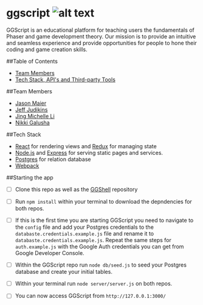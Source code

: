 # ggscript ![alt text](https://circleci.com/gh/ggscript/ggscript.svg?style=shield&circle-token=:circle-token)
GGScript is an educational platform for teaching users the fundamentals of Phaser and game development theory.  Our mission is to provide an intuitive and seamless experience and provide opportunities for people to hone their coding and game creation skills.

##Table of Contents
* [Team Members](#team-members)
* [Tech Stack, API's and Third-party Tools](#tech-stack)

##Team Members
* [Jason Maier](https://github.com/jason-maier)
* [Jeff Judikins](https://github.com/fej-snikduj)
* [Jing Michelle Li](https://github.com/miteaisgreener)
* [Nikki Galusha](https://github.com/nikkigalusha)

##Tech Stack
* [React](https://facebook.github.io/react/) for rendering views and [Redux](https://github.com/reactjs/redux) for managing state
* [Node.js](https://nodejs.org/en/) and [Express](http://expressjs.com/) for serving static pages and services. 
* [Postgres](http://www.postgresql.org/) for relation database
* [Webpack](https://webpack.github.io/) 

##Starting the app
- [ ] Clone this repo as well as the [GGShell](https://github.com/ggscript/ggshell) repository

- [ ] Run `npm install` within your terminal to download the depndencies for both repos.

- [ ] If this is the first time you are starting GGScript you need to navigate to the `config` file and add your Postgres credentials to the `databaste.credentials.example.js` file and rename it to `databaste.credentials.example.js`.  Repeat the same steps for `auth.example.js` with the Google Auth credentials you can get from Google Developer Console.

- [ ] Within the GGScript repo run `node db/seed.js` to seed your Postgres database and create your initial tables.

- [ ] Within your terminal run `node server/server.js` on both repos.

- [ ] You can now access GGScript from `http://127.0.0.1:3000/`
